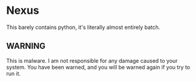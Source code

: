# Nexus

This barely contains python, it's literally almost entirely batch.

## WARNING

This is malware. I am not responsible for any damage caused to your system. You have been warned, and you will be warned again if you try to run it.
